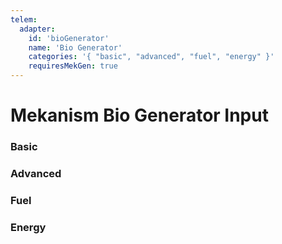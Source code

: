 ```yaml
---
telem:
  adapter:
    id: 'bioGenerator'
    name: 'Bio Generator'
    categories: '{ "basic", "advanced", "fuel", "energy" }'
    requiresMekGen: true
---
```


<script setup>
  import { data as metrics } from './common/metrics.data.ts'
</script>

# Mekanism Bio Generator Input <RepoLink path="lib/input/mekanism/BioGeneratorInputAdapter.lua" />

<!--@include: ./common/preamble.md -->

### Basic

<MetricTable
  prefix="mekbiogen:"
  :metrics="[
    ...metrics.genericMachine.basic,
    ...metrics.generator.basic,
    { name: 'bio_fuel_filled_percentage', value: '0.0 - 1.0'  },
    { name: 'bio_fuel_item_count',        value: '0 - inf'    }
  ]"
/>

### Advanced

<MetricTable
  prefix="mekbiogen:"
  :metrics="[
    ...metrics.genericMachine.advanced
  ]"
/>

### Fuel

<MetricTable
  prefix="mekbiogen:"
  :metrics="[
    { name: 'bio_fuel',           value: '0.0 - inf', unit: 'B' },
    { name: 'bio_fuel_capacity',  value: '0.0 - inf', unit: 'B' },
    { name: 'bio_fuel_needed',    value: '0.0 - inf', unit: 'B' }
  ]"
/>

### Energy

<MetricTable
  prefix="mekbiogen:"
  :metrics="[
    ...metrics.genericMachine.energy,
    ...metrics.generator.energy
  ]"
/>